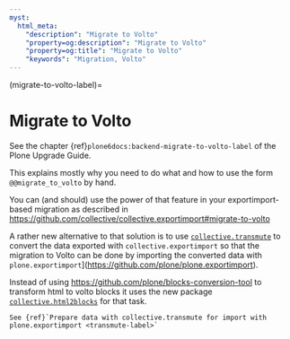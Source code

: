 ```yaml
---
myst:
  html_meta:
    "description": "Migrate to Volto"
    "property=og:description": "Migrate to Volto"
    "property=og:title": "Migrate to Volto"
    "keywords": "Migration, Volto"
---
```


(migrate-to-volto-label)=

# Migrate to Volto

See the chapter {ref}`plone6docs:backend-migrate-to-volto-label` of the Plone Upgrade Guide.

This explains mostly why you need to do what and how to use the form `@@migrate_to_volto` by hand.

You can (and should) use the power of that feature in your exportimport-based migration as described in https://github.com/collective/collective.exportimport#migrate-to-volto

A rather new alternative to that solution is to use [`collective.transmute`](https://github.com/collective/collective.transmute) to convert the data exported with `collective.exportimport` so that the migration to Volto can be done by importing the converted data with `plone.exportimport`](https://github.com/plone/plone.exportimport).

Instead of using https://github.com/plone/blocks-conversion-tool to transform html to volto blocks it uses the new package [`collective.html2blocks`](https://collective.github.io/collective.html2blocks/) for that task.

```{seealso}
See {ref}`Prepare data with collective.transmute for import with plone.exportimport <transmute-label>`
```
